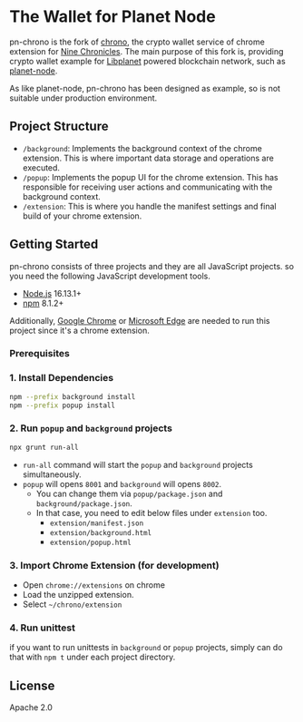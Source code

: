 # The Wallet for Planet Node
pn-chrono is the fork of [chrono], the crypto wallet service of chrome extension for [Nine Chronicles].
The main purpose of this fork is, providing crypto wallet example for [Libplanet] powered blockchain network, such as [planet-node].

As like planet-node, pn-chrono has been designed as example, so is not suitable under production environment.

[chrono]: https://github.com/tx0x/chrono
[Nine Chronicles]: https://nine-chronicles.com
[Libplanet]: https://libplanet.io
[planet-node]: https://github.com/planetarium/planet-node

## Project Structure

- `/background`: Implements the background context of the chrome extension. This is where important data storage and operations are executed.
- `/popup`: Implements the popup UI for the chrome extension. This has responsible for receiving user actions and communicating with the background context.
- `/extension`: This is where you handle the manifest settings and final build of your chrome extension.

## Getting Started

pn-chrono consists of three projects and they are all JavaScript projects. so you need the following JavaScript development tools.

- [Node.js] 16.13.1+
- [npm] 8.1.2+

Additionally, [Google Chrome] or [Microsoft Edge] are needed to run this project since it's a chrome extension.

[Node.js]: https://nodejs.org
[npm]: https://www.npmjs.com
[Google Chrome]: https://www.google.com/chrome
[Microsoft Edge]: https://www.microsoft.com/edge

### Prerequisites

### 1. Install Dependencies

```bash
npm --prefix background install
npm --prefix popup install
```

### 2. Run `popup` and `background` projects

```bash
npx grunt run-all
```

- `run-all` command will start the `popup` and `background` projects simultaneously.
- `popup` will opens `8001` and `background` will opens `8002`.
  - You can change them via `popup/package.json` and `background/package.json`. 
  - In that case, you need to edit below files under `extension` too.
    - `extension/manifest.json`
    - `extension/background.html`
    - `extension/popup.html`

### 3. Import Chrome Extension (for development)

- Open `chrome://extensions` on chrome
- Load the unzipped extension.
- Select `~/chrono/extension`

### 4. Run unittest

if you want to run unittests in `background` or `popup` projects, simply can do that with `npm t` under each project directory.

## License

Apache 2.0